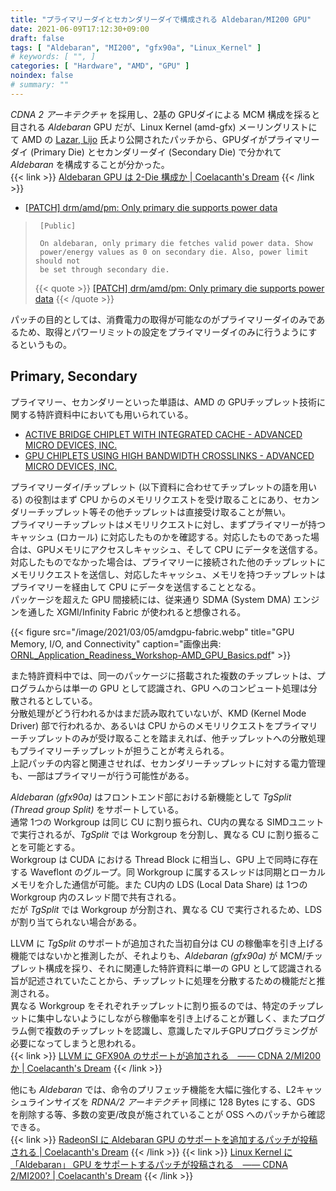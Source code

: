 ```yaml
---
title: "プライマリーダイとセカンダリーダイで構成される Aldebaran/MI200 GPU"
date: 2021-06-09T17:12:30+09:00
draft: false
tags: [ "Aldebaran", "MI200", "gfx90a", "Linux_Kernel" ]
# keywords: [ "", ]
categories: [ "Hardware", "AMD", "GPU" ]
noindex: false
# summary: ""
---
```


*CDNA 2 アーキテクチャ* を採用し、2基の GPUダイによる MCM 構成を採ると目される *Aldebaran* GPU だが、Linux Kernel (amd-gfx) メーリングリストにて AMD の [Lazar, Lijo](https://in.linkedin.com/in/lijo-lazar-4488073) 氏より公開されたパッチから、GPUダイがプライマリーダイ (Primary Die) とセカンダリーダイ (Secondary Die) で分かれて *Aldebaran* を構成することが分かった。  
{{< link >}} [Aldebaran GPU は 2-Die 構成か | Coelacanth's Dream](/posts/2021/03/05/amd-aldebaran-2die-mcm/) {{< /link >}}

 * [[PATCH] drm/amd/pm: Only primary die supports power data](https://lists.freedesktop.org/archives/amd-gfx/2021-June/065161.html)

 > 		[Public]
 > 		
 > 		On aldebaran, only primary die fetches valid power data. Show
 > 		power/energy values as 0 on secondary die. Also, power limit should not
 > 		be set through secondary die.
 >
 > {{< quote >}} [[PATCH] drm/amd/pm: Only primary die supports power data](https://lists.freedesktop.org/archives/amd-gfx/2021-June/065161.html) {{< /quote >}}

パッチの目的としては、消費電力の取得が可能なのがプライマリーダイのみであるため、取得とパワーリミットの設定をプライマリーダイのみに行うようにするというもの。  

## Primary, Secondary

プライマリー、セカンダリーといった単語は、AMD の GPUチップレット技術に関する特許資料中においても用いられている。  

 * [ACTIVE BRIDGE CHIPLET WITH INTEGRATED CACHE - ADVANCED MICRO DEVICES, INC.](https://www.freepatentsonline.com/y2021/0097013.html)
 * [GPU CHIPLETS USING HIGH BANDWIDTH CROSSLINKS - ADVANCED MICRO DEVICES, INC.](https://www.freepatentsonline.com/y2020/0409859.html)

プライマリーダイ/チップレット (以下資料に合わせてチップレットの語を用いる) の役割はまず CPU からのメモリリクエストを受け取ることにあり、セカンダリーチップレット等その他チップレットは直接受け取ることが無い。  
プライマリーチップレットはメモリリクエストに対し、まずプライマリーが持つキャッシュ (ロカール) に対応したものかを確認する。対応したものであった場合は、GPUメモリにアクセスしキャッシュ、そして CPU にデータを送信する。  
対応したものでなかった場合は、プライマリーに接続された他のチップレットにメモリリクエストを送信し、対応したキャッシュ、メモリを持つチップレットはプライマリーを経由して CPU にデータを送信することとなる。  
パッケージを超えた GPU 間接続には、従来通り SDMA (System DMA) エンジンを通した XGMI/Infinity Fabric が使われると想像される。  

{{< figure src="/image/2021/03/05/amdgpu-fabric.webp" title="GPU Memory, I/O, and Connectivity" caption="画像出典: [ORNL_Application_Readiness_Workshop-AMD_GPU_Basics.pdf](https://www.olcf.ornl.gov/wp-content/uploads/2019/10/ORNL_Application_Readiness_Workshop-AMD_GPU_Basics.pdf)" >}}

また特許資料中では、同一のパッケージに搭載された複数のチップレットは、プログラムからは単一の GPU として認識され、GPU へのコンピュート処理は分散されるとしている。  
分散処理がどう行われるかはまだ読み取れていないが、KMD (Kernel Mode Driver) 部で行われるか、あるいは CPU からのメモリリクエストをプライマリーチップレットのみが受け取ることを踏まえれば、他チップレットへの分散処理もプライマリーチップレットが担うことが考えられる。  
上記パッチの内容と関連させれば、セカンダリーチップレットに対する電力管理も、一部はプライマリーが行う可能性がある。  

*Aldebaran (gfx90a)* はフロントエンド部における新機能として *TgSplit (Thread group Split)* をサポートしている。  
通常 1つの Workgroup は同じ CU に割り振られ、CU内の異なる SIMDユニットで実行されるが、*TgSplit* では Workgroup を分割し、異なる CU に割り振ることを可能とする。  
Workgroup は CUDA における Thread Block に相当し、GPU 上で同時に存在する Waveflont のグループ。同 Workgroup に属するスレッドは同期とローカルメモリを介した通信が可能。また CU内の LDS (Local Data Share) は 1つの Workgroup 内のスレッド間で共有される。  
だが *TgSplit* では Workgroup が分割され、異なる CU で実行されるため、LDS が割り当てられない場合がある。  

LLVM に *TgSplit* のサポートが追加された当初自分は CU の稼働率を引き上げる機能ではないかと推測したが、それよりも、*Aldebaran (gfx90a)* が MCM/チップレット構成を採り、それに関連した特許資料に単一の GPU として認識される旨が記述されていたことから、チップレットに処理を分散するための機能だと推測される。  
異なる Workgroup をそれぞれチップレットに割り振るのでは、特定のチップレットに集中しないようにしながら稼働率を引き上げることが難しく、またプログラム側で複数のチップレットを認識し、意識したマルチGPUプログラミングが必要になってしまうと思われる。  
{{< link >}} [LLVM に GFX90A のサポートが追加される　―― CDNA 2/MI200 か | Coelacanth's Dream](/posts/2021/02/19/llvm-gfx90a/#tgsplit) {{< /link >}}

他にも *Aldebaran* では、命令のプリフェッチ機能を大幅に強化する、L2キャッシュラインサイズを *RDNA/2 アーキテクチャ* 同様に 128 Bytes にする、GDS を削除する等、多数の変更/改良が施されていることが OSS へのパッチから確認できる。  
{{< link >}} [RadeonSI に Aldebaran GPU のサポートを追加するパッチが投稿される | Coelacanth's Dream](/posts/2021/03/04/aldebaran-umd/) {{< /link >}}
{{< link >}} [Linux Kernel に 「Aldebaran」 GPU をサポートするパッチが投稿される　―― CDNA 2/MI200? | Coelacanth's Dream](/posts/2021/02/25/amd-aldebaran-gpu/#removed-gds) {{< /link >}}
